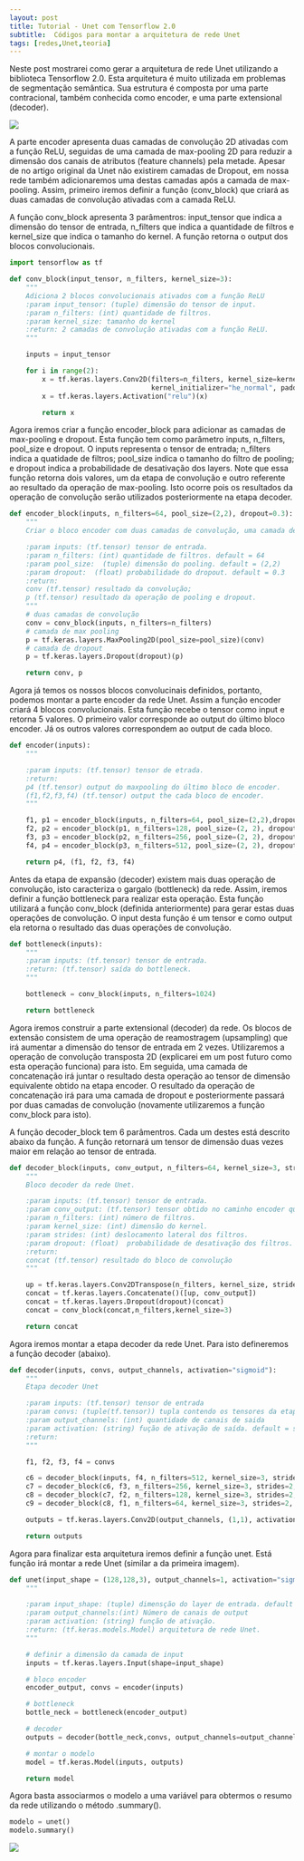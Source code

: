 ```yaml
---
layout: post
title: Tutorial - Unet com Tensorflow 2.0 
subtitle:  Códigos para montar a arquitetura de rede Unet
tags: [redes,Unet,teoria]
---
```


Neste post mostrarei como gerar a arquitetura de rede Unet utilizando a biblioteca Tensorflow 2.0. Esta arquitetura é muito utilizada 
em problemas de segmentação semântica. Sua estrutura é composta por uma parte contracional, também conhecida como encoder, e uma parte 
extensional (decoder).


![](/img/unet.jpeg)


A parte encoder apresenta duas camadas de convolução 2D ativadas com a função ReLU, seguidas de uma camada de max-pooling 2D para reduzir a dimensão
dos canais de atributos (feature channels) pela metade. Apesar de no artigo original da Unet não existirem camadas de Dropout, em nossa rede também
adicionaremos uma destas camadas após a camada de max-pooling. Assim, primeiro iremos definir a função (conv_block) que criará as duas camadas de convolução ativadas
com a camada ReLU.

A função conv_block apresenta 3 parâmentros: input_tensor que indica a dimensão do tensor de entrada, n_filters que indica a quantidade de filtros e kernel_size
que indica o tamanho do kernel. A função retorna o output dos blocos convolucionais.

``` python
import tensorflow as tf

def conv_block(input_tensor, n_filters, kernel_size=3):
    """
    Adiciona 2 blocos convolucionais ativados com a função ReLU
    :param input_tensor: (tuple) dimensão do tensor de input.
    :param n_filters: (int) quantidade de filtros.
    :param kernel_size: tamanho do kernel
    :return: 2 camadas de convolução ativadas com a função ReLU.
    """

    inputs = input_tensor

    for i in range(2):
        x = tf.keras.layers.Conv2D(filters=n_filters, kernel_size=kernel_size,
                                   kernel_initializer="he_normal", padding="same")(inputs)
        x = tf.keras.layers.Activation("relu")(x)

        return x

```

Agora iremos criar a função encoder_block para adicionar as camadas de max-pooling e dropout. Esta função tem como parâmetro inputs, n_filters, pool_size e
dropout. O inputs representa o tensor de entrada; n_filters indica a quatidade de filtros; pool_size indica o tamanho do filtro de pooling; e dropout indica
a probabilidade de desativação dos layers. Note que essa função retorna dois valores, um da etapa de convolução e outro referente ao resultado da operação
de max-pooling. Isto ocorre pois os resultados da operação de convolução serão utilizados posteriormente na etapa decoder.


``` python
def encoder_block(inputs, n_filters=64, pool_size=(2,2), dropout=0.3):
    """
    Criar o bloco encoder com duas camadas de convolução, uma camada de maxpooling e uma de dropout.

    :param inputs: (tf.tensor) tensor de entrada.
    :param n_filters: (int) quantidade de filtros. default = 64
    :param pool_size:  (tuple) dimensão do pooling. default = (2,2)
    :param dropout:  (float) probabilidade do dropout. default = 0.3
    :return:
    conv (tf.tensor) resultado da convolução;
    p (tf.tensor) resultado da operação de pooling e dropout.
    """
    # duas camadas de convolução
    conv = conv_block(inputs, n_filters=n_filters)
    # camada de max pooling
    p = tf.keras.layers.MaxPooling2D(pool_size=pool_size)(conv)
    # camada de dropout
    p = tf.keras.layers.Dropout(dropout)(p)

    return conv, p

```

Agora já temos os nossos blocos convolucinais definidos, portanto, podemos montar a parte encoder da rede Unet. Assim a função encoder criará 4 blocos convolucionais.
Esta função recebe o tensor como input e retorna 5 valores. O primeiro valor corresponde ao output do último bloco encoder. Já os outros valores correspondem
ao output de cada bloco.


``` python
def encoder(inputs):
    """

    :param inputs: (tf.tensor) tensor de etrada.
    :return:
    p4 (tf.tensor) output do maxpooling do último bloco de encoder.
    (f1,f2,f3,f4) (tf.tensor) output the cada bloco de encoder.
    """

    f1, p1 = encoder_block(inputs, n_filters=64, pool_size=(2,2),dropout=0.3)
    f2, p2 = encoder_block(p1, n_filters=128, pool_size=(2, 2), dropout=0.3)
    f3, p3 = encoder_block(p2, n_filters=256, pool_size=(2, 2), dropout=0.3)
    f4, p4 = encoder_block(p3, n_filters=512, pool_size=(2, 2), dropout=0.3)

    return p4, (f1, f2, f3, f4)

```

Antes da etapa de expansão (decoder) existem mais duas operação de convolução, isto caracteriza o gargalo (bottleneck) da rede. Assim, iremos definir a função
bottleneck para realizar esta operação. Esta função utilizará a função conv_block (definida anteriormente) para gerar estas duas operações de convolução. O input 
desta função é um tensor e como output ela retorna o resultado das duas operações de convolução.


``` python
def bottleneck(inputs):
    """
    :param inputs: (tf.tensor) tensor de entrada.
    :return: (tf.tensor) saída do bottleneck.
    """

    bottleneck = conv_block(inputs, n_filters=1024)

    return bottleneck

```

Agora iremos construir a parte extensional (decoder) da rede. Os blocos de extensão consistem de uma operação de reamostragem (upsampling) que irá aumentar
a dimensão do tensor de entrada em 2 vezes. Utilizaremos a operação de convolução transposta 2D (explicarei em um post futuro como esta operação funciona) para isto.
Em seguida, uma camada de concatenação irá juntar o resultado desta operação ao tensor de dimensão equivalente obtido na etapa encoder. O resultado da operação
de concatenação irá para uma camada de dropout e posteriormente passará por duas camadas de convolução (novamente utilizaremos a função conv_block para isto).

A função decoder_block tem 6 parâmentros. Cada um destes está descrito abaixo da função. A função retornará um tensor de dimensão duas vezes maior em relação
ao tensor de entrada.


``` python
def decoder_block(inputs, conv_output, n_filters=64, kernel_size=3, strides=3, dropout=0.3):
    """
    Bloco decoder da rede Unet.

    :param inputs: (tf.tensor) tensor de entrada.
    :param conv_output: (tf.tensor) tensor obtido no caminho encoder que será concatenado.
    :param n_filters: (int) número de filtros.
    :param kernel_size: (int) dimensão do kernel.
    :param strides: (int) deslocamento lateral dos filtros.
    :param dropout: (float)  probabilidade de desativação dos filtros.
    :return:
    concat (tf.tensor) resultado do bloco de convolução
    """

    up = tf.keras.layers.Conv2DTranspose(n_filters, kernel_size, strides=strides, padding="same")(inputs)
    concat = tf.keras.layers.Concatenate()([up, conv_output])
    concat = tf.keras.layers.Dropout(dropout)(concat)
    concat = conv_block(concat,n_filters,kernel_size=3)

    return concat

```
Agora iremos montar a etapa decoder da rede Unet. Para isto defineremos a função decoder (abaixo).  


``` python
def decoder(inputs, convs, output_channels, activation="sigmoid"):
    """
    Etapa decoder Unet

    :param inputs: (tf.tensor) tensor de entrada
    :param convs: (tuple(tf.tensor)) tupla contendo os tensores da etapa encoder
    :param output_channels: (int) quantidade de canais de saida
    :param activation: (string) fução de ativação de saída. default = sigmoid
    :return:
    """

    f1, f2, f3, f4 = convs

    c6 = decoder_block(inputs, f4, n_filters=512, kernel_size=3, strides=2, dropout=0.3)
    c7 = decoder_block(c6, f3, n_filters=256, kernel_size=3, strides=2, dropout=0.3)
    c8 = decoder_block(c7, f2, n_filters=128, kernel_size=3, strides=2, dropout=0.3)
    c9 = decoder_block(c8, f1, n_filters=64, kernel_size=3, strides=2, dropout=0.3)

    outputs = tf.keras.layers.Conv2D(output_channels, (1,1), activation=activation) (c9)

    return outputs
```
Agora para finalizar esta arquitetura iremos definir a função unet. Está função irá montar a rede Unet (similar a da primeira imagem).

``` python
def unet(input_shape = (128,128,3), output_channels=1, activation="sigmoid"):
    """

    :param input_shape: (tuple) dimensção do layer de entrada. default = (128,128,3).
    :param output_channels:(int) Número de canais de output
    :param activation: (string) função de ativação.
    :return: (tf.keras.models.Model) arquitetura de rede Unet.
    """

    # definir a dimensão da camada de input
    inputs = tf.keras.layers.Input(shape=input_shape)

    # bloco encoder
    encoder_output, convs = encoder(inputs)

    # bottleneck
    bottle_neck = bottleneck(encoder_output)

    # decoder
    outputs = decoder(bottle_neck,convs, output_channels=output_channels,activation=activation)

    # montar o modelo
    model = tf.keras.Model(inputs, outputs)

    return model
```

Agora basta associarmos o modelo a uma variável para obtermos o resumo da rede utilizando o método .summary().

``` python
modelo = unet()
modelo.summary()
```

![](/img/summary.png)
